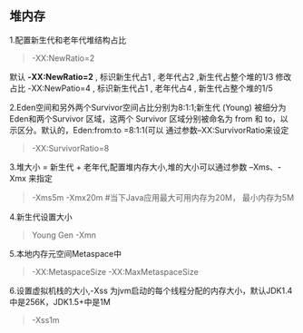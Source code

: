 


## 堆内存

1.配置新生代和老年代堆结构占比
> -XX:NewRatio=2

默认 **-XX:NewRatio=2** , 标识新生代占1 , 老年代占2 ,新生代占整个堆的1/3
修改占比 -XX:NewPatio=4 , 标识新生代占1 , 老年代占4 , 新生代占整个堆的1/5

2.Eden空间和另外两个Survivor空间占比分别为8:1:1;新生代 (Young) 被细分为Eden和两个Survivor 区域，这两个 Survivor 区域分别被命名为 from 和 to，以示区分。默认的，Eden:from:to =8:1:1(可以
通过参数–XX:SurvivorRatio来设定
> -XX:SurvivorRatio=8

3.堆大小 = 新生代 + 老年代,配置堆内存大小,堆的大小可以通过参数 –Xms、-Xmx 来指定
> -Xms5m -Xmx20m  #当下Java应用最大可用内存为20M， 最小内存为5M

4.新生代设置大小
>Young Gen -Xmn

5.本地内存元空间Metaspace中
>-XX:MetaspaceSize  -XX:MaxMetaspaceSize

6.设置虚拟机栈的大小,-Xss 为jvm启动的每个线程分配的内存大小，默认JDK1.4中是256K，JDK1.5+中是1M
>-Xss1m